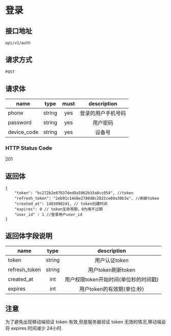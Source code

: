# 登录

## 接口地址
```
api/v1/auth
````

## 请求方式
`POST`

## 请求体
| name     | type     | must     | description |
|----------|:--------:|:--------:|:--------:|
| phone    		| string   | yes   | 登录的用户手机号码 |
| password 		| string   | yes   | 用户密码 |
| device_code   | string   | yes   | 设备号 |

### HTTP Status Code

201

## 返回体
```json5
{
    "token": "bc272b2e87037ded8a5962b33a8cc054", //token
    "refresh_token": "2eb91c14e8e2780d8c2822ce69a30b3e", //刷新token
    "created_at": 1483098241, // token创建时间
    "expires": 0 // token生命周期，0为用不过期
    "user_id" : 1 //登录用户user_id
}
``` 

## 返回体字段说明
| name     | type     | description |
|----------|:--------:|:--------:|
| token    | string   | 用户认证token |
| refresh_token | string | 用户token刷新token |
| created_at | int | 用户权限token开始时间(单位秒的时间戳) |
| expires | int | 用户token的有效期(单位:秒) |

## 注意
为了避免出现移动端验证 token 有效,但是服务器验证 token 无效的情况,移动端会将 expires 时间减少 24小时.
